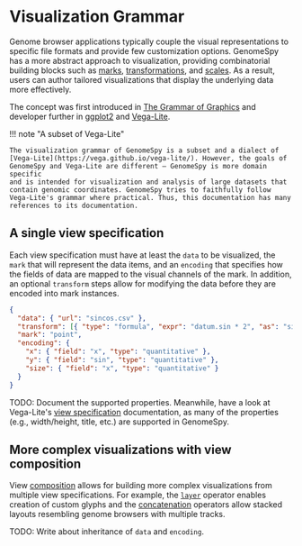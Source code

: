 # Visualization Grammar

Genome browser applications typically couple the visual representations to
specific file formats and provide few customization options. GenomeSpy has a
more abstract approach to visualization, providing combinatorial building blocks
such as [marks](mark/point.md), [transformations](transform/), and
[scales](scale.md). As a result, users can author tailored visualizations that
display the underlying data more effectively.

The concept was first introduced in [The Grammar of
Graphics](https://www.springer.com/gp/book/9780387245447) and developer further
in [ggplot2](https://ggplot2.tidyverse.org/) and
[Vega-Lite](https://vega.github.io/vega-lite/).

!!! note "A subset of Vega-Lite"

    The visualization grammar of GenomeSpy is a subset and a dialect of
    [Vega-Lite](https://vega.github.io/vega-lite/). However, the goals of
    GenomeSpy and Vega-Lite are different – GenomeSpy is more domain specific
    and is intended for visualization and analysis of large datasets that
    contain genomic coordinates. GenomeSpy tries to faithfully follow
    Vega-Lite's grammar where practical. Thus, this documentation has many
    references to its documentation.

## A single view specification

Each view specification must have at least the `data` to be visualized, the
`mark` that will represent the data items, and an `encoding` that specifies how
the fields of data are mapped to the visual channels of the mark. In addition,
an optional `transform` steps allow for modifying the data before they are
encoded into mark instances.

<div><genome-spy-doc-embed height="200">

```json
{
  "data": { "url": "sincos.csv" },
  "transform": [{ "type": "formula", "expr": "datum.sin * 2", "as": "sin" }],
  "mark": "point",
  "encoding": {
    "x": { "field": "x", "type": "quantitative" },
    "y": { "field": "sin", "type": "quantitative" },
    "size": { "field": "x", "type": "quantitative" }
  }
}
```

</genome-spy-doc-embed></div>

TODO: Document the supported properties. Meanwhile, have a look at Vega-Lite's
[view specification](https://vega.github.io/vega-lite/docs/spec.html)
documentation, as many of the properties (e.g., width/height, title, etc.) are
supported in GenomeSpy.

## More complex visualizations with view composition

View [composition](composition/index.md) allows for building more complex
visualizations from multiple view specifications. For example, the
[`layer`](composition/layer.md) operator enables creation of custom glyphs and
the [concatenation](composition/concat.md) operators allow stacked layouts
resembling genome browsers with multiple tracks.

TODO: Write about inheritance of `data` and `encoding`.

